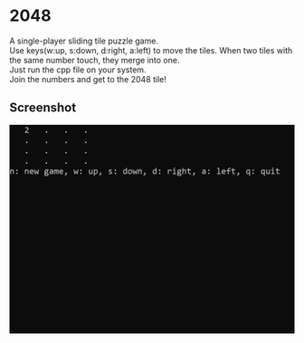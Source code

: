 # 2048

A single-player sliding tile puzzle game.  
Use keys(w:up, s:down, d:right, a:left) to move the tiles. When two tiles with the same number touch, they merge into one.  
Just run the cpp file on your system.  
Join the numbers and get to the 2048 tile!


## Screenshot

![App Screenshot](https://github.com/himanshuverma27/2048/blob/master/Screenshot%202022-05-25%20023027.jpg?raw=true)


